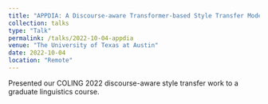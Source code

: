 ```yaml
---
title: "APPDIA: A Discourse-aware Transformer-based Style Transfer Model for Offensive Social Media Conversations"
collection: talks
type: "Talk"
permalink: /talks/2022-10-04-appdia
venue: "The University of Texas at Austin"
date: 2022-10-04
location: "Remote"
---
```


Presented our COLING 2022 discourse-aware style transfer work to a graduate linguistics course.